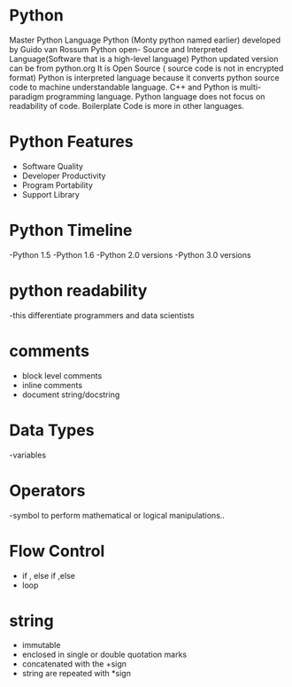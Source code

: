 # Python
Master Python Language
Python (Monty python named earlier) developed by Guido van Rossum
Python open- Source and Interpreted Language(Software that is a high-level language)
Python updated version can be from python.org
It is Open Source ( source code is not in encrypted format)
Python is interpreted language because it converts python source code to machine understandable language.
C++ and Python is multi-paradigm programming language.
Python language does not focus on readability of code.
Boilerplate Code is more in other languages.



# Python Features
- Software Quality
- Developer Productivity
- Program Portability
- Support Library


# Python Timeline
-Python 1.5
-Python 1.6
-Python 2.0 versions
-Python 3.0 versions

# python readability
-this differentiate programmers and data scientists

# comments
- block level comments
- inline comments
- document string/docstring
  
# Data Types
-variables

# Operators
-symbol to perform mathematical or logical manipulations..

# Flow Control
- if , else if ,else
- loop

# string
- immutable
- enclosed in single or double quotation marks
- concatenated with the +sign
- string are repeated with *sign


